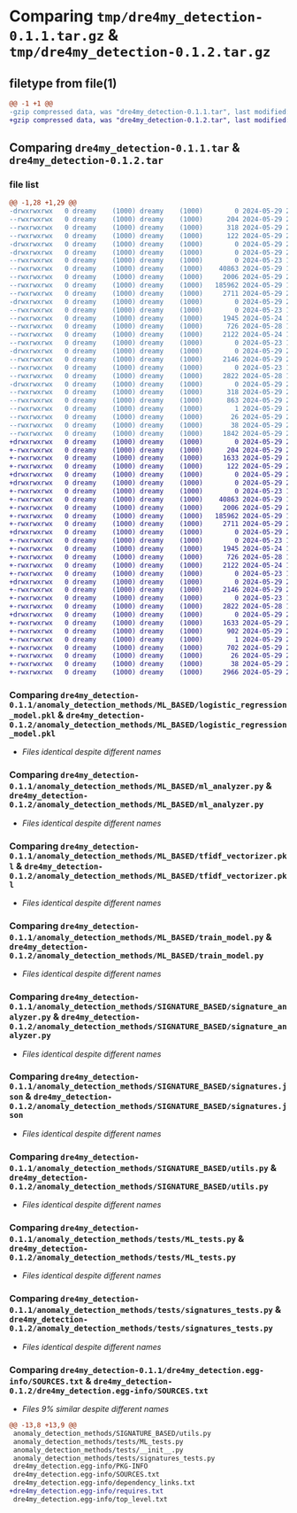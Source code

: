 # Comparing `tmp/dre4my_detection-0.1.1.tar.gz` & `tmp/dre4my_detection-0.1.2.tar.gz`

## filetype from file(1)

```diff
@@ -1 +1 @@
-gzip compressed data, was "dre4my_detection-0.1.1.tar", last modified: Wed May 29 21:39:08 2024, max compression
+gzip compressed data, was "dre4my_detection-0.1.2.tar", last modified: Wed May 29 22:00:23 2024, max compression
```

## Comparing `dre4my_detection-0.1.1.tar` & `dre4my_detection-0.1.2.tar`

### file list

```diff
@@ -1,28 +1,29 @@
-drwxrwxrwx   0 dreamy    (1000) dreamy    (1000)        0 2024-05-29 21:39:08.936355 dre4my_detection-0.1.1/
--rwxrwxrwx   0 dreamy    (1000) dreamy    (1000)      204 2024-05-29 21:31:43.000000 dre4my_detection-0.1.1/MANIFEST.in
--rwxrwxrwx   0 dreamy    (1000) dreamy    (1000)      318 2024-05-29 21:39:08.930117 dre4my_detection-0.1.1/PKG-INFO
--rwxrwxrwx   0 dreamy    (1000) dreamy    (1000)      122 2024-05-29 21:04:21.000000 dre4my_detection-0.1.1/README.md
-drwxrwxrwx   0 dreamy    (1000) dreamy    (1000)        0 2024-05-29 21:39:08.641477 dre4my_detection-0.1.1/anomaly_detection_methods/
-drwxrwxrwx   0 dreamy    (1000) dreamy    (1000)        0 2024-05-29 21:39:08.725926 dre4my_detection-0.1.1/anomaly_detection_methods/ML_BASED/
--rwxrwxrwx   0 dreamy    (1000) dreamy    (1000)        0 2024-05-23 15:42:49.000000 dre4my_detection-0.1.1/anomaly_detection_methods/ML_BASED/__init__.py
--rwxrwxrwx   0 dreamy    (1000) dreamy    (1000)    40863 2024-05-29 17:06:57.000000 dre4my_detection-0.1.1/anomaly_detection_methods/ML_BASED/logistic_regression_model.pkl
--rwxrwxrwx   0 dreamy    (1000) dreamy    (1000)     2006 2024-05-29 20:29:31.000000 dre4my_detection-0.1.1/anomaly_detection_methods/ML_BASED/ml_analyzer.py
--rwxrwxrwx   0 dreamy    (1000) dreamy    (1000)   185962 2024-05-29 17:06:57.000000 dre4my_detection-0.1.1/anomaly_detection_methods/ML_BASED/tfidf_vectorizer.pkl
--rwxrwxrwx   0 dreamy    (1000) dreamy    (1000)     2711 2024-05-29 20:29:33.000000 dre4my_detection-0.1.1/anomaly_detection_methods/ML_BASED/train_model.py
-drwxrwxrwx   0 dreamy    (1000) dreamy    (1000)        0 2024-05-29 21:39:08.792405 dre4my_detection-0.1.1/anomaly_detection_methods/SIGNATURE_BASED/
--rwxrwxrwx   0 dreamy    (1000) dreamy    (1000)        0 2024-05-23 15:42:49.000000 dre4my_detection-0.1.1/anomaly_detection_methods/SIGNATURE_BASED/__init__.py
--rwxrwxrwx   0 dreamy    (1000) dreamy    (1000)     1945 2024-05-24 19:44:07.000000 dre4my_detection-0.1.1/anomaly_detection_methods/SIGNATURE_BASED/signature_analyzer.py
--rwxrwxrwx   0 dreamy    (1000) dreamy    (1000)      726 2024-05-28 16:14:18.000000 dre4my_detection-0.1.1/anomaly_detection_methods/SIGNATURE_BASED/signatures.json
--rwxrwxrwx   0 dreamy    (1000) dreamy    (1000)     2122 2024-05-24 18:46:44.000000 dre4my_detection-0.1.1/anomaly_detection_methods/SIGNATURE_BASED/utils.py
--rwxrwxrwx   0 dreamy    (1000) dreamy    (1000)        0 2024-05-23 15:42:49.000000 dre4my_detection-0.1.1/anomaly_detection_methods/__init__.py
-drwxrwxrwx   0 dreamy    (1000) dreamy    (1000)        0 2024-05-29 21:39:08.842247 dre4my_detection-0.1.1/anomaly_detection_methods/tests/
--rwxrwxrwx   0 dreamy    (1000) dreamy    (1000)     2146 2024-05-29 20:29:29.000000 dre4my_detection-0.1.1/anomaly_detection_methods/tests/ML_tests.py
--rwxrwxrwx   0 dreamy    (1000) dreamy    (1000)        0 2024-05-23 15:46:11.000000 dre4my_detection-0.1.1/anomaly_detection_methods/tests/__init__.py
--rwxrwxrwx   0 dreamy    (1000) dreamy    (1000)     2822 2024-05-28 17:28:59.000000 dre4my_detection-0.1.1/anomaly_detection_methods/tests/signatures_tests.py
-drwxrwxrwx   0 dreamy    (1000) dreamy    (1000)        0 2024-05-29 21:39:08.921589 dre4my_detection-0.1.1/dre4my_detection.egg-info/
--rwxrwxrwx   0 dreamy    (1000) dreamy    (1000)      318 2024-05-29 21:39:07.000000 dre4my_detection-0.1.1/dre4my_detection.egg-info/PKG-INFO
--rwxrwxrwx   0 dreamy    (1000) dreamy    (1000)      863 2024-05-29 21:39:07.000000 dre4my_detection-0.1.1/dre4my_detection.egg-info/SOURCES.txt
--rwxrwxrwx   0 dreamy    (1000) dreamy    (1000)        1 2024-05-29 21:39:07.000000 dre4my_detection-0.1.1/dre4my_detection.egg-info/dependency_links.txt
--rwxrwxrwx   0 dreamy    (1000) dreamy    (1000)       26 2024-05-29 21:39:07.000000 dre4my_detection-0.1.1/dre4my_detection.egg-info/top_level.txt
--rwxrwxrwx   0 dreamy    (1000) dreamy    (1000)       38 2024-05-29 21:39:08.936355 dre4my_detection-0.1.1/setup.cfg
--rwxrwxrwx   0 dreamy    (1000) dreamy    (1000)     1842 2024-05-29 21:38:37.000000 dre4my_detection-0.1.1/setup.py
+drwxrwxrwx   0 dreamy    (1000) dreamy    (1000)        0 2024-05-29 22:00:23.962023 dre4my_detection-0.1.2/
+-rwxrwxrwx   0 dreamy    (1000) dreamy    (1000)      204 2024-05-29 22:00:03.000000 dre4my_detection-0.1.2/MANIFEST.in
+-rwxrwxrwx   0 dreamy    (1000) dreamy    (1000)     1633 2024-05-29 22:00:23.956025 dre4my_detection-0.1.2/PKG-INFO
+-rwxrwxrwx   0 dreamy    (1000) dreamy    (1000)      122 2024-05-29 21:04:21.000000 dre4my_detection-0.1.2/README.md
+drwxrwxrwx   0 dreamy    (1000) dreamy    (1000)        0 2024-05-29 22:00:23.652657 dre4my_detection-0.1.2/anomaly_detection_methods/
+drwxrwxrwx   0 dreamy    (1000) dreamy    (1000)        0 2024-05-29 22:00:23.743445 dre4my_detection-0.1.2/anomaly_detection_methods/ML_BASED/
+-rwxrwxrwx   0 dreamy    (1000) dreamy    (1000)        0 2024-05-23 15:42:49.000000 dre4my_detection-0.1.2/anomaly_detection_methods/ML_BASED/__init__.py
+-rwxrwxrwx   0 dreamy    (1000) dreamy    (1000)    40863 2024-05-29 17:06:57.000000 dre4my_detection-0.1.2/anomaly_detection_methods/ML_BASED/logistic_regression_model.pkl
+-rwxrwxrwx   0 dreamy    (1000) dreamy    (1000)     2006 2024-05-29 20:29:31.000000 dre4my_detection-0.1.2/anomaly_detection_methods/ML_BASED/ml_analyzer.py
+-rwxrwxrwx   0 dreamy    (1000) dreamy    (1000)   185962 2024-05-29 17:06:57.000000 dre4my_detection-0.1.2/anomaly_detection_methods/ML_BASED/tfidf_vectorizer.pkl
+-rwxrwxrwx   0 dreamy    (1000) dreamy    (1000)     2711 2024-05-29 20:29:33.000000 dre4my_detection-0.1.2/anomaly_detection_methods/ML_BASED/train_model.py
+drwxrwxrwx   0 dreamy    (1000) dreamy    (1000)        0 2024-05-29 22:00:23.810898 dre4my_detection-0.1.2/anomaly_detection_methods/SIGNATURE_BASED/
+-rwxrwxrwx   0 dreamy    (1000) dreamy    (1000)        0 2024-05-23 15:42:49.000000 dre4my_detection-0.1.2/anomaly_detection_methods/SIGNATURE_BASED/__init__.py
+-rwxrwxrwx   0 dreamy    (1000) dreamy    (1000)     1945 2024-05-24 19:44:07.000000 dre4my_detection-0.1.2/anomaly_detection_methods/SIGNATURE_BASED/signature_analyzer.py
+-rwxrwxrwx   0 dreamy    (1000) dreamy    (1000)      726 2024-05-28 16:14:18.000000 dre4my_detection-0.1.2/anomaly_detection_methods/SIGNATURE_BASED/signatures.json
+-rwxrwxrwx   0 dreamy    (1000) dreamy    (1000)     2122 2024-05-24 18:46:44.000000 dre4my_detection-0.1.2/anomaly_detection_methods/SIGNATURE_BASED/utils.py
+-rwxrwxrwx   0 dreamy    (1000) dreamy    (1000)        0 2024-05-23 15:42:49.000000 dre4my_detection-0.1.2/anomaly_detection_methods/__init__.py
+drwxrwxrwx   0 dreamy    (1000) dreamy    (1000)        0 2024-05-29 22:00:23.862749 dre4my_detection-0.1.2/anomaly_detection_methods/tests/
+-rwxrwxrwx   0 dreamy    (1000) dreamy    (1000)     2146 2024-05-29 20:29:29.000000 dre4my_detection-0.1.2/anomaly_detection_methods/tests/ML_tests.py
+-rwxrwxrwx   0 dreamy    (1000) dreamy    (1000)        0 2024-05-23 15:46:11.000000 dre4my_detection-0.1.2/anomaly_detection_methods/tests/__init__.py
+-rwxrwxrwx   0 dreamy    (1000) dreamy    (1000)     2822 2024-05-28 17:28:59.000000 dre4my_detection-0.1.2/anomaly_detection_methods/tests/signatures_tests.py
+drwxrwxrwx   0 dreamy    (1000) dreamy    (1000)        0 2024-05-29 22:00:23.948419 dre4my_detection-0.1.2/dre4my_detection.egg-info/
+-rwxrwxrwx   0 dreamy    (1000) dreamy    (1000)     1633 2024-05-29 22:00:22.000000 dre4my_detection-0.1.2/dre4my_detection.egg-info/PKG-INFO
+-rwxrwxrwx   0 dreamy    (1000) dreamy    (1000)      902 2024-05-29 22:00:22.000000 dre4my_detection-0.1.2/dre4my_detection.egg-info/SOURCES.txt
+-rwxrwxrwx   0 dreamy    (1000) dreamy    (1000)        1 2024-05-29 22:00:22.000000 dre4my_detection-0.1.2/dre4my_detection.egg-info/dependency_links.txt
+-rwxrwxrwx   0 dreamy    (1000) dreamy    (1000)      702 2024-05-29 22:00:22.000000 dre4my_detection-0.1.2/dre4my_detection.egg-info/requires.txt
+-rwxrwxrwx   0 dreamy    (1000) dreamy    (1000)       26 2024-05-29 22:00:22.000000 dre4my_detection-0.1.2/dre4my_detection.egg-info/top_level.txt
+-rwxrwxrwx   0 dreamy    (1000) dreamy    (1000)       38 2024-05-29 22:00:23.963022 dre4my_detection-0.1.2/setup.cfg
+-rwxrwxrwx   0 dreamy    (1000) dreamy    (1000)     2966 2024-05-29 21:59:41.000000 dre4my_detection-0.1.2/setup.py
```

### Comparing `dre4my_detection-0.1.1/anomaly_detection_methods/ML_BASED/logistic_regression_model.pkl` & `dre4my_detection-0.1.2/anomaly_detection_methods/ML_BASED/logistic_regression_model.pkl`

 * *Files identical despite different names*

### Comparing `dre4my_detection-0.1.1/anomaly_detection_methods/ML_BASED/ml_analyzer.py` & `dre4my_detection-0.1.2/anomaly_detection_methods/ML_BASED/ml_analyzer.py`

 * *Files identical despite different names*

### Comparing `dre4my_detection-0.1.1/anomaly_detection_methods/ML_BASED/tfidf_vectorizer.pkl` & `dre4my_detection-0.1.2/anomaly_detection_methods/ML_BASED/tfidf_vectorizer.pkl`

 * *Files identical despite different names*

### Comparing `dre4my_detection-0.1.1/anomaly_detection_methods/ML_BASED/train_model.py` & `dre4my_detection-0.1.2/anomaly_detection_methods/ML_BASED/train_model.py`

 * *Files identical despite different names*

### Comparing `dre4my_detection-0.1.1/anomaly_detection_methods/SIGNATURE_BASED/signature_analyzer.py` & `dre4my_detection-0.1.2/anomaly_detection_methods/SIGNATURE_BASED/signature_analyzer.py`

 * *Files identical despite different names*

### Comparing `dre4my_detection-0.1.1/anomaly_detection_methods/SIGNATURE_BASED/signatures.json` & `dre4my_detection-0.1.2/anomaly_detection_methods/SIGNATURE_BASED/signatures.json`

 * *Files identical despite different names*

### Comparing `dre4my_detection-0.1.1/anomaly_detection_methods/SIGNATURE_BASED/utils.py` & `dre4my_detection-0.1.2/anomaly_detection_methods/SIGNATURE_BASED/utils.py`

 * *Files identical despite different names*

### Comparing `dre4my_detection-0.1.1/anomaly_detection_methods/tests/ML_tests.py` & `dre4my_detection-0.1.2/anomaly_detection_methods/tests/ML_tests.py`

 * *Files identical despite different names*

### Comparing `dre4my_detection-0.1.1/anomaly_detection_methods/tests/signatures_tests.py` & `dre4my_detection-0.1.2/anomaly_detection_methods/tests/signatures_tests.py`

 * *Files identical despite different names*

### Comparing `dre4my_detection-0.1.1/dre4my_detection.egg-info/SOURCES.txt` & `dre4my_detection-0.1.2/dre4my_detection.egg-info/SOURCES.txt`

 * *Files 9% similar despite different names*

```diff
@@ -13,8 +13,9 @@
 anomaly_detection_methods/SIGNATURE_BASED/utils.py
 anomaly_detection_methods/tests/ML_tests.py
 anomaly_detection_methods/tests/__init__.py
 anomaly_detection_methods/tests/signatures_tests.py
 dre4my_detection.egg-info/PKG-INFO
 dre4my_detection.egg-info/SOURCES.txt
 dre4my_detection.egg-info/dependency_links.txt
+dre4my_detection.egg-info/requires.txt
 dre4my_detection.egg-info/top_level.txt
```

